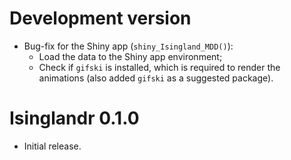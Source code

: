 # Development version

- Bug-fix for the Shiny app (`shiny_Isingland_MDD()`):
	- Load the data to the Shiny app environment;
	- Check if `gifski` is installed, which is required to render the animations 
	(also added `gifski` as a suggested package).

# Isinglandr 0.1.0

- Initial release.
